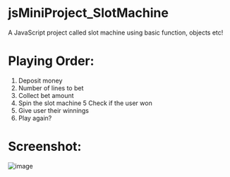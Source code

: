 # jsMiniProject_SlotMachine
A JavaScript project called slot machine using basic function, objects etc!

# Playing Order: 
1. Deposit money
2. Number of lines to bet
3. Collect bet amount
4. Spin the slot machine
5  Check if the user won
6. Give user their winnings
7. Play again?

# Screenshot: 
![image](https://github.com/arshil121/jsMiniProject_SlotMachine/assets/74753973/c0dbf4f4-cd21-451c-ba82-82a25e6a588f)

